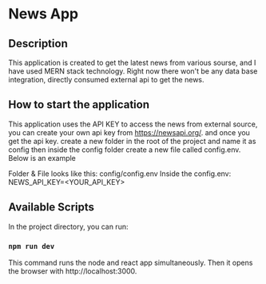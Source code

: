 # News App

## Description

This application is created to get the latest news from various sourse, and I have used MERN stack technology. Right now there won't be any data base integration, directly consumed external api to get the news. 

## How to start the application

This application uses the API KEY to access the news from external source, you can create your own api key from https://newsapi.org/. and once you get the api key. create a new folder in the root of the project and name it as config then inside the config folder create a new file called config.env. Below is an example 

Folder & File looks like this: config/config.env
Inside the config.env: NEWS_API_KEY=<YOUR_API_KEY>

## Available Scripts

In the project directory, you can run:

### `npm run dev`

This command runs the node and react app simultaneously. Then it opens the browser with http://localhost:3000. 


